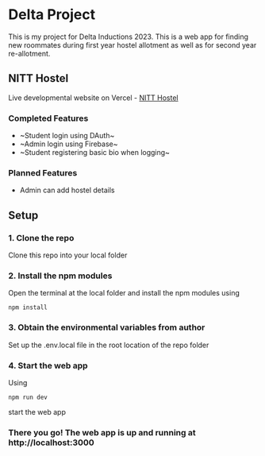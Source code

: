 # Delta Project

This is my project for Delta Inductions 2023. This is a web app for finding new roommates during first year hostel allotment as well as for second year re-allotment.

## NITT Hostel

Live developmental website on Vercel - [NITT Hostel](https://delta-project.vercel.app)

### Completed Features
- ~Student login using DAuth~
- ~Admin login using Firebase~
- ~Student registering basic bio when logging~

### Planned Features
- Admin can add hostel details

## Setup

### 1. Clone the repo
Clone this repo into your local folder

### 2. Install the npm modules
Open the terminal at the local folder and install the npm modules using
```
npm install
```
### 3. Obtain the environmental variables from author
Set up the .env.local file in the root location of the repo folder

### 4. Start the web app
Using
```
npm run dev
```
start the web app

### There you go! The web app is up and running at http://localhost:3000
